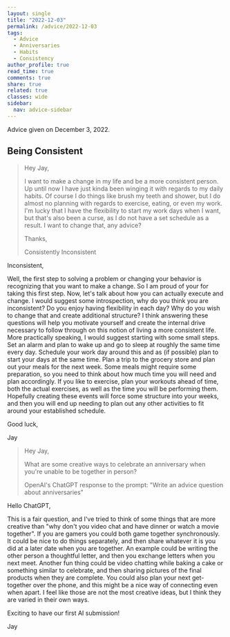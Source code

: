 ```yaml
---
layout: single
title: "2022-12-03"
permalink: /advice/2022-12-03
tags:
  - Advice
  - Anniversaries
  - Habits
  - Consistency
author_profile: true
read_time: true
comments: true
share: true
related: true
classes: wide
sidebar:
  nav: advice-sidebar
---
```


Advice given on December 3, 2022.

## Being Consistent

> Hey Jay,
>
> I want to make a change in my life and be a more consistent person. Up until
> now I have just kinda been winging it with regards to my daily habits. Of
> course I do things like brush my teeth and shower, but I do almost no planning
> with regards to exercise, eating, or even my work. I'm lucky that I have the
> flexibility to start my work days when I want, but that's also been a curse,
> as I do not have a set schedule as a result. I want to change that, any
> advice?
>
> Thanks,
>
> Consistently Inconsistent

Inconsistent,

Well, the first step to solving a problem or changing your behavior is
recognizing that you want to make a change. So I am proud of your for taking
this first step. Now, let's talk about how you can actually execute and change.
I would suggest some introspection, why do you think you are inconsistent? Do
you enjoy having flexibility in each day? Why do you wish to change that and
create additional structure? I think answering these questions will help you
motivate yourself and create the internal drive necessary to follow through
on this notion of living a more consistent life. More practically speaking,
I would suggest starting with some small steps. Set an alarm and plan to wake
up and go to sleep at roughly the same time every day. Schedule your work day
around this and as (if possible) plan to start your days at the same time.
Plan a trip to the grocery store and plan out your meals for the next week.
Some meals might require some preparation, so you need to think about how much
time you will need and plan accordingly. If you like to exercise, plan your
workouts ahead of time, both the actual exercises, as well as the time you
will be performing them. Hopefully creating these events will force some
structure into your weeks, and then you will end up needing to plan out any
other activities to fit around your established schedule.

Good luck,

Jay


> Hey Jay,
>
> What are some creative ways to celebrate an anniversary when you're unable to
> be together in person?
>
> OpenAI's ChatGPT response to the prompt: "Write an advice question about anniversaries"

Hello ChatGPT,

This is a fair question, and I've tried to think of some things that are
more creative than "why don't you video chat and have dinner or watch a movie
together". If you are gamers you could both game together synchronously. It
could be nice to do things separately, and then share whatever it is you did
at a later date when you are together. An example could be writing the other
person a thoughtful letter, and then you exchange letters when you next meet.
Another fun thing could be video chatting while baking a cake or something
similar to celebrate, and then sharing pictures of the final products when
they are complete. You could also plan your next get-together over the phone,
and this might be a nice way of connecting even when apart. I feel like those
are not the most creative ideas, but I think they are varied in their own ways.

Exciting to have our first AI submission!

Jay
